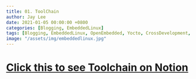 ```yaml
---
title: 01. ToolChain
author: Jay Lee
date: 2021-01-05 00:00:00 +0800
categories: [Blogging, EmbeddedLinux]
tags: [Blogging, EmbeddedLinux, OpenEmbedded, Yocto, CrossDevelopment, GCC, GDB, Toolchain]
image: "/assets/img/embeddedlinux.jpg"
---
```


# [Click this to see Toolchain on Notion](https://www.notion.so/jayleekr/01-Toolchain-60d026b82cf94a25913b4c8e73bea3c6)


